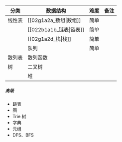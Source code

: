 
| 分类 | 数据结构 | 难度 | 备注 |
| -- | -- | -- | -- |
| 线性表| [[02g1a2a_数组\|数组]] |简单 | | 
| |  [[022b1a1b_链表\|链表]] | 简单 | |
| |[[02g1a2d_栈\|栈]] | 简单 | | 
| |  队列 | 简单 | | 
|散列表 | 散列函数  | | | 
| 树|  二叉树 | | | 
| |   堆 | | | 

##### 高级
- 跳表
- 图
- Trie 树
- 字典
- 元组
- DFS、BFS
